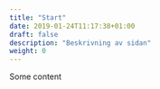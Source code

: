 ```yaml
---
title: "Start"
date: 2019-01-24T11:17:38+01:00
draft: false
description: "Beskrivning av sidan"
weight: 0
---
```

<div class="">
    Some content
</div>
